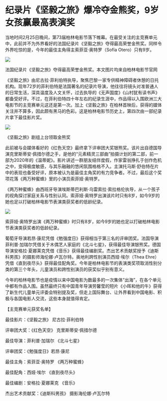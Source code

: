 # 纪录片《坚毅之旅》爆冷夺金熊奖，9岁女孩赢最高表演奖

当地时间2月25日晚间，第73届柏林电影节落下帷幕。在最受关注的主竞赛单元中，此前并不为外界看好的法国纪录片《坚毅之旅》夺得最高荣誉金熊奖。同样令外界吃惊的是，今年的最佳主角得主索菲亚·奥特罗（Sofía
Otero）只有9岁。

![](https://inews.gtimg.com/newsapp_bt/0/15691487937/1000)

法国纪录片《坚毅之旅》夺得最高荣誉金熊奖。本文图片均来自柏林电影节官网

《坚毅之旅》由尼古拉·菲利伯特执导，聚焦巴黎一家专供精神障碍者休憩的日托机构。现年72岁的菲利伯特是法国著名的纪录片导演，他往往将镜头对准普通人的日常生活，深具温度及人文关怀，过去执导的《无声国度》《山村犹有读书声》都备受好评。不过，在菲利伯特四十年左右的纪录生涯中，作品得以入围欧洲三大电影节的主竞赛单元这还是第一次。加上《坚毅之旅》在柏林首映后，获得的媒体关注并不算多，因此颇有黑马的色彩。这是柏林电影节历史上，第四次由一部纪录片拿下最佳影片奖。

![](https://inews.gtimg.com/newsapp_bt/0/15691487939/1000)

《坚毅之旅》剧组上台领取金熊奖

此前被与会媒体看好的《红色天空》最终拿下评审团大奖银熊奖。该片出自德国导演克里斯蒂安·佩措尔德之手，是他的“元素精灵三部曲”拍摄计划的第二部，前一部为2020年的《温蒂妮》。影片讲述一群朋友结伴度假，作家雷翁挣扎于创作危机之中，变得极度敏感，与其乐融融的悠闲氛围格格不入。主演托马斯·舒伯特在片中的表现也备受好评，原本被认为是最佳主角奖的有力竞争者。不过，最后这个奖项花落《两万种蜜蜂》里的小演员索菲娅·奥特罗。

《两万种蜜蜂》由西班牙导演埃斯蒂巴利斯·乌雷索拉·索拉格伦执导，从一个孩子的视角探讨家庭关系与性别认同。索菲娅·奥特罗出演该片时只有8岁，如今9岁的她也足以打破柏林电影节表演类获奖者的低龄纪录。

![](https://inews.gtimg.com/newsapp_bt/0/15691487942/1000)

索菲娅·奥特罗出演《两万种蜜蜂》时只有8岁，如今9岁的她也足以打破柏林电影节表演类获奖者的低龄纪录。

葡萄牙导演若昂·康尼凭借《勉强度日》获得相当于第三名的评审团奖。法国导演菲利普·加瑞尔凭借关于木偶艺人家庭的《北斗七星》，获得最佳导演银熊奖。德国导演安格拉·夏娜莱克凭借《音乐》获得最佳编剧奖。杰出艺术贡献奖授予《迪斯科男孩》的摄影师海伦娜·卢瓦尔特。奥地利跨性别演员西娅·埃尔（Thea
Ehre）凭借《直到夜尽头》获得最佳配角奖。今年是柏林电影节的表演类奖项取消性别分类的第三个年头，儿童演员和跨性别演员的获奖似乎别有意义。

今年的柏林电影节也是疫情以来中国电影为数最多的一次集体“出海”，在各个单元中都有作品入围。虽然最终只有中国青年导演劳馨莹的短片《小晖和他的牛》获得了新生代儿童单元评委会特别提及奖，但走上国际舞台、让外界看到中国电影、积极与各国电影人交流，这些本身就值得肯定。

【主竞赛单元获奖名单】

最佳影片：《坚毅之旅》 尼古拉·菲利伯特

评审团大奖：《红色天空》 克里斯蒂安·佩措尔德

最佳导演：菲利普·加瑞尔 《北斗七星》

评审团奖：《勉强度日》若昂·康尼

最佳主角：索菲亚·奥特罗 《两万种蜜蜂》

最佳配角：西娅·埃尔 《直到夜尽头》

最佳编剧：安格拉·夏娜莱克 《音乐》

杰出艺术贡献奖：《迪斯科男孩》 摄影海伦娜·卢瓦尔特

